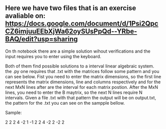## Here we have two files that is an exercise avaliable on: https://docs.google.com/document/d/1Psi2QpcCZ6imjuuEEbXjWa62oySUsPpQd--YRbe-BAQ/edit?usp=sharing

On th notebook there are a simple solution wihout verifications and the input requires you to enter using the keyboard.

Both of them find possible solutions to a interval linear algebraic system. the .py one requires that .txt with the matrices follow some pattern and you can see below.
Fist you need to enter the matrix dimensions, so the first line represents the matrix dimensions, line and columns respectively and for the next MxN lines after are the interval for each matrix postion. After the MxN lines, you need to enter the B maytrix, so the next N lines require N intervals. Given a file .txt with that pattern the output will be on output.txt, the pattern for the .txt you can see on the sampple bellow.

Sample:

2 2
2 4
-2 1
-1 2
2 4
-2 2
-2 2
